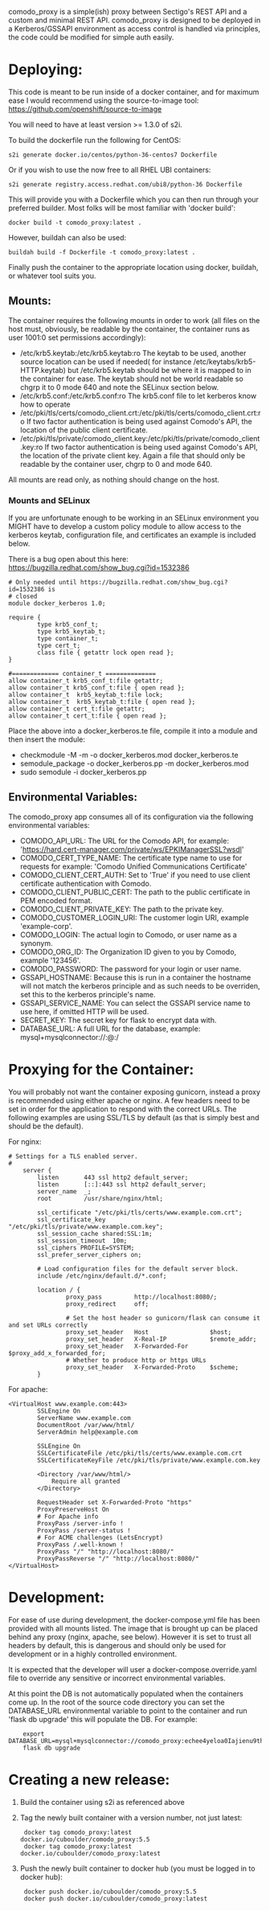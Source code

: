 comodo_proxy is a simple(ish) proxy between Sectigo's REST API and a custom and minimal REST API. comodo_proxy
is designed to be deployed in a Kerberos/GSSAPI environment as access control is handled via principles, the code
could be modified for simple auth easily. 

# Deploying:
This code is meant to be run inside of a docker container, and for maximum ease I would recommend using the 
source-to-image tool: https://github.com/openshift/source-to-image

You will need to have at least version >= 1.3.0 of s2i. 

To build the dockerfile run the following for CentOS:

    s2i generate docker.io/centos/python-36-centos7 Dockerfile

Or if you wish to use the now free to all RHEL UBI containers:

    s2i generate registry.access.redhat.com/ubi8/python-36 Dockerfile

This will provide you with a Dockerfile which you can then run through your preferred builder. Most folks will be most familiar with 'docker build':

    docker build -t comodo_proxy:latest .

However, buildah can also be used:

    buildah build -f Dockerfile -t comodo_proxy:latest .
    
Finally push the container to the appropriate location using docker, buildah, or whatever tool suits you.

## Mounts:
The container requires the following mounts in order to work (all files on the host must, obviously, 
be readable by the container, the container runs as user 1001:0 set permissions accordingly):
- /etc/krb5.keytab:/etc/krb5.keytab:ro
The keytab to be used, another source location can be used if needed( for instance /etc/keytabs/krb5-HTTP.keytab) but 
/etc/krb5.keytab should be where it is mapped to in the container for ease. The keytab should not be world readable
so chgrp it to 0 mode 640 and note the SELinux section below.
- /etc/krb5.conf:/etc/krb5.conf:ro The krb5.conf file to let kerberos know how to operate
- /etc/pki/tls/certs/comodo_client.crt:/etc/pki/tls/certs/comodo_client.crt:ro If two factor authentication is being used against Comodo's API, the location of the public client certificate.
- /etc/pki/tls/private/comodo_client.key:/etc/pki/tls/private/comodo_client.key:ro If two factor authentication is being used against Comodo's API, the location of the private client key. Again a file that should only be readable by the container user, chgrp to 0 and mode 640.

All mounts are read only, as nothing should change on the host.

### Mounts and SELinux
If you are unfortunate enough to be working in an SELinux environment you MIGHT have to develop a custom
policy module to allow access to the kerberos keytab, configuration file, and certificates an example is included below.

There is a bug open about this here: https://bugzilla.redhat.com/show_bug.cgi?id=1532386

    # Only needed until https://bugzilla.redhat.com/show_bug.cgi?id=1532386 is
    # closed
    module docker_kerberos 1.0;
    
    require {
            type krb5_conf_t;
            type krb5_keytab_t;
            type container_t;
            type cert_t;
            class file { getattr lock open read };
    }
    
    #============= container_t ==============
    allow container_t krb5_conf_t:file getattr;
    allow container_t krb5_conf_t:file { open read };
    allow container_t  krb5_keytab_t:file lock;
    allow container_t  krb5_keytab_t:file { open read };
    allow container_t cert_t:file getattr;
    allow container_t cert_t:file { open read };

Place the above into a docker_kerberos.te file, compile it into a module and then insert the module:
 - checkmodule -M -m -o docker_kerberos.mod docker_kerberos.te
 - semodule_package -o docker_kerberos.pp -m docker_kerberos.mod
 - sudo semodule -i docker_kerberos.pp 
 
## Environmental Variables:
The comodo_proxy app consumes all of its configuration via the following environmental variables:
- COMODO_API_URL: The URL for the Comodo API, for example: 'https://hard.cert-manager.com/private/ws/EPKIManagerSSL?wsdl'
- COMODO_CERT_TYPE_NAME: The certificate type name to use for requests for example: 'Comodo Unified Communications Certificate'
- COMODO_CLIENT_CERT_AUTH: Set to 'True' if you need to use client certificate authentication with Comodo.
- COMODO_CLIENT_PUBLIC_CERT: The path to the public certificate in PEM encoded format.
- COMODO_CLIENT_PRIVATE_KEY: The path to the private key.
- COMODO_CUSTOMER_LOGIN_URI: The customer login URI, example 'example-corp'.
- COMODO_LOGIN: The actual login to Comodo, or user name as a synonym.
- COMODO_ORG_ID: The Organization ID given to you by Comodo, example '123456'.
- COMODO_PASSWORD: The password for your login or user name.
- GSSAPI_HOSTNAME: Because this is run in a container the hostname will not match the kerberos principle and as such needs to be overriden, set this to the kerberos principle's name.
- GSSAPI_SERVICE_NAME: You can select the GSSAPI service name to use here, if omitted HTTP will be used.
- SECRET_KEY: The secret key for flask to encrypt data with.
- DATABASE_URL: A full URL for the database, example: mysql+mysqlconnector://<DB User>:<DB Password>@<DB Host>:<DB Port>/<DB Name>

# Proxying for the Container:
You will probably not want the container exposing gunicorn, instead a proxy is recommended using either apache or nginx.
A few headers need to be set in order for the application to respond with the correct URLs. The following examples are
using SSL/TLS by default (as that is simply best and should be the default).

For nginx:

    # Settings for a TLS enabled server.
    #
        server {
            listen       443 ssl http2 default_server;
            listen       [::]:443 ssl http2 default_server;
            server_name  _;
            root         /usr/share/nginx/html;
    
            ssl_certificate "/etc/pki/tls/certs/www.example.com.crt";
            ssl_certificate_key "/etc/pki/tls/private/www.example.com.key";
            ssl_session_cache shared:SSL:1m;
            ssl_session_timeout  10m;
            ssl_ciphers PROFILE=SYSTEM;
            ssl_prefer_server_ciphers on;
    
            # Load configuration files for the default server block.
            include /etc/nginx/default.d/*.conf;
    
            location / {
                    proxy_pass         http://localhost:8080/;
                    proxy_redirect     off;
    
                    # Set the host header so gunicorn/flask can consume it and set URLs correctly
                    proxy_set_header   Host                 $host;
                    proxy_set_header   X-Real-IP            $remote_addr;
                    proxy_set_header   X-Forwarded-For      $proxy_add_x_forwarded_for;
                    # Whether to produce http or https URLs
                    proxy_set_header   X-Forwarded-Proto    $scheme;
            }
            
For apache:

    <VirtualHost www.example.com:443>
            SSLEngine On
            ServerName www.example.com
            DocumentRoot /var/www/html/
            ServerAdmin help@example.com
    
            SSLEngine On
            SSLCertificateFile /etc/pki/tls/certs/www.example.com.crt
            SSLCertificateKeyFile /etc/pki/tls/private/www.example.com.key
    
            <Directory /var/www/html/>
                Require all granted
            </Directory>
    
            RequestHeader set X-Forwarded-Proto "https"
            ProxyPreserveHost On
            # For Apache info
            ProxyPass /server-info !
            ProxyPass /server-status !
            # For ACME challenges (LetsEncrypt)
            ProxyPass /.well-known !
            ProxyPass "/" "http://localhost:8080/"
            ProxyPassReverse "/" "http://localhost:8080/"
    </VirtualHost>
    
# Development:
For ease of use during development, the docker-compose.yml file has been provided with all mounts listed. The image
that is brought up can be placed behind any proxy (nginx, apache, see below). However it is set to trust all headers
by default, this is dangerous and should only be used for development or in a highly controlled environment.

It is expected that the developer will user a docker-compose.override.yaml file to override any sensitive or incorrect
environmental variables. 

At this point the DB is not automatically populated when the containers come up. In the root of the source
code directory you can set the DATABASE_URL environmental variable to point to the container and run 'flask db upgrade'
this will populate the DB. For example:

        export DATABASE_URL=mysql+mysqlconnector://comodo_proxy:echee4yeloa0Iajienu9thahGhoo4x@localhost:8001/comodo_proxy
        flask db upgrade

# Creating a new release:
1. Build the container using s2i as referenced above
2. Tag the newly built container with a version number, not just latest:
        
        docker tag comodo_proxy:latest docker.io/cuboulder/comodo_proxy:5.5 
        docker tag comodo_proxy:latest docker.io/cuboulder/comodo_proxy:latest

3. Push the newly built container to docker hub (you must be logged in to docker hub):
    
        docker push docker.io/cuboulder/comodo_proxy:5.5
        docker push docker.io/cuboulder/comodo_proxy:latest
